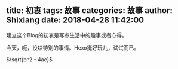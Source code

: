 title: 初衷
tags: 故事
categories: 故事
author: Shixiang
date: 2018-04-28 11:42:00
---

建立这个Blog的初衷是写点生活中的趣事或者心得。

今天，呃，没啥特别的事情。Hexo挺好玩儿，试试而已。

$\sqrt{b^2 - 4ac}$


